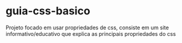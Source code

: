 # guia-css-basico

Projeto focado em usar propriedades de css, consiste em um site informativo/educativo que explica as principais propriedades do css
